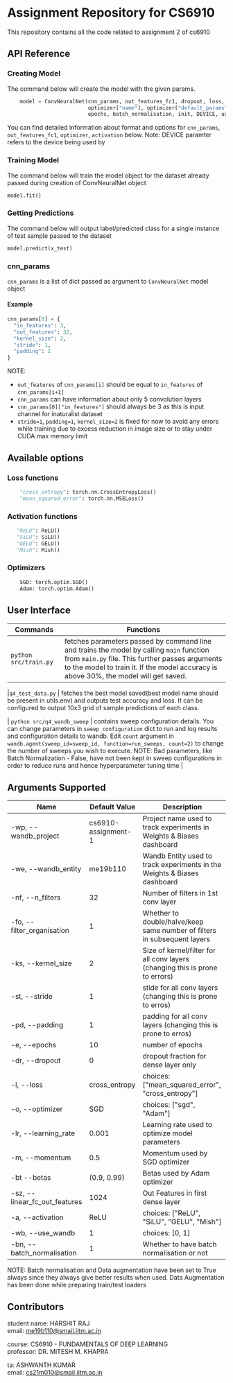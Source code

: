 # Assignment Repository for CS6910

This repository contains all the code related to assignment 2 of cs6910

## API Reference

### Creating Model
The command below will create the model with the given params.
```python
    model = ConvNeuralNet(cnn_params, out_features_fc1, dropout, loss, learning_rate, 
                          optimizer["name"], optimizer["default_params"], activation, 
                          epochs, batch_normalisation, init, DEVICE, use_wandb).to(DEVICE)
```

You can find detailed information about format and options for ```cnn_params```, ```out_features_fc1```, ```optimizer```, ```activation``` below.
Note: DEVICE paramter refers to the device being used by

### Training Model
The command below will train the model object for the dataset already passed during creation of ConvNeuralNet object
```python
model.fit()
```

### Getting Predictions
The command below will output label/predicted class for a single instance of test sample passed to the dataset
```python
model.predict(x_test)
```

### cnn_params
```cnn_params``` is a list of dict passed as argument to ```ConvNeuralNet``` model object
#### Example
```python
cnn_params[0] = {
  "in_features": 3,
  "out_features": 32,
  "kernel_size": 2,
  "stride": 1,
  "padding": 1
}
``` 
NOTE: 
 - ```out_features``` of ```cnn_params[i]``` should be equal to ```in_features``` of ```cnn_params[i+1]```
 - ```cnn_params``` can have information about only 5 convolution layers
 - ```cnn_params[0]["in_features"]``` should always be 3 as this is input channel for inaturalist dataset
 - ```stride=1```, ```padding=1```, ```kernel_size=2``` is fixed for now to avoid any errors while training due to excess reduction in image size or to stay under CUDA max memory limit
 

## Available options
### Loss functions
```python
    "cross_entropy": torch.nn.CrossEntropyLoss()
    "mean_squared_error": torch.nn.MSELoss()
```

### Activation functions
```python
   "ReLU": ReLU()
   "SiLU": SiLU()
   "GELU": GELU()
   "Mish": Mish()
```

### Optimizers
```python
    SGD: torch.optim.SGD()
    Adam: torch.optim.Adam()
```

## User Interface
| Commands | Functions |
| --- | --- |
|```python src/train.py``` | fetches parameters passed by command line and trains the model by calling ```main``` function from ```main.py``` file. This further passes arguments to the model to train it. If the model accuracy is above 30%, the model will get saved. 

|```q4_test_data.py``` | fetches the best model saved(best model name should be present in utils.env) and outputs test accuracy and loss. It can be configured to output 10x3 grid of sample predictions of each class.

| ```python src/q4_wandb_sweep``` | contains sweep configuration details. You can change parameters in ```sweep_configuration``` dict to run and log results and configuration details to wandb. Edit ```count``` argument in ```wandb.agent(sweep_id=sweep_id, function=run_sweeps, count=2)``` to change the number of sweeps you wish to execute. NOTE: Bad parameters, like Batch Normalization - False, have not been kept in sweep configurations in order to reduce runs and hence hyperparameter tuning time |


## Arguments Supported

| Name | Default Value | Description |
| --- | --- | --- |
| -wp, --wandb_project |	cs6910-assignment-1 |	Project name used to track experiments in Weights & Biases dashboard |
| -we, --wandb_entity	| me19b110 |	Wandb Entity used to track experiments in the Weights & Biases dashboard |
| -nf, --n_filters |	32 | Number of filters in 1st conv layer |
| -fo, --filter_organisation |	1 | Whether to double/halve/keep same number of filters in subsequent layers |
| -ks, --kernel_size |	2 | Size of kernel/filter for all conv layers (changing this is prone to errors) |
| -st, --stride | 1	| stide for all conv layers (changing this is prone to erros) |
| -pd, --padding | 1	| padding for all conv layers (changing this is prone to erros) |
| -e, --epochs | 10 |	number of epochs |
| -dr, --dropout | 0 | dropout fraction for dense layer only |
| -l, --loss | cross_entropy |	choices: ["mean_squared_error", "cross_entropy"] |
| -o, --optimizer |	SGD |	choices: ["sgd", "Adam"] |
| -lr, --learning_rate |	0.001 |	Learning rate used to optimize model parameters |
| -m, --momentum | 0.5 | Momentum used by SGD optimizer |
| -bt --betas |	(0.9, 0.99) |	Betas used by Adam optimizer |
| -sz, --linear_fc_out_features	| 1024 | Out Features in first dense layer |
| -a, --activation | ReLU | choices: ["ReLU", "SiLU", "GELU", "Mish"] |
| -wb, --use_wandb | 1 | choices: [0, 1]  |
| -bn, --batch_normalisation | 1 | Whether to have batch normalisation or not |

NOTE: Batch normalisation and Data augmentation have been set to True always since they always give better results when used. Data Augmentation has been done while preparing train/test loaders


## Contributors

student name: HARSHIT RAJ  
email: me19b110@smail.iitm.ac.in  
 
course: CS6910 - FUNDAMENTALS OF DEEP LEARNING  
professor: DR. MITESH M. KHAPRA  
 
ta: ASHWANTH KUMAR  
email: cs21m010@smail.iitm.ac.in   
